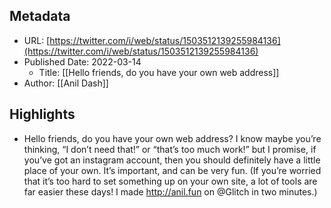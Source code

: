 ## Metadata
* URL: [https://twitter.com/i/web/status/1503512139255984136](https://twitter.com/i/web/status/1503512139255984136)
* Published Date: 2022-03-14
    * Title: [[Hello friends, do you have your own web address]]
* Author: [[Anil Dash]]

## Highlights
* Hello friends, do you have your own web address? I know maybe you’re thinking, “I don’t need that!” or “that’s too much work!” but I promise, if you’ve got an instagram account, then you should definitely have a little place of your own. It’s important, and can be very fun. (If you’re worried that it’s too hard to set something up on your own site, a lot of tools are far easier these days! I made http://anil.fun on @Glitch in two minutes.)

